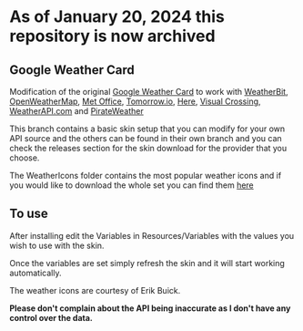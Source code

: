 # As of January 20, 2024 this repository is now archived

## Google Weather Card

Modification of the original <a href="https://www.deviantart.com/starlender/art/Weather-Card-Rainmeter-Skin-GoogleAssistantStyle-789320003" target="_blank">Google Weather Card</a> to work with <a href="https://weatherbit.io/" target="_blank">WeatherBit</a>, <a href="https://openweathermap.org/" target="_blank">OpenWeatherMap</a>, <a href="https://metoffice.apiconnect.ibmcloud.com/metoffice/production/" target="_blank">Met Office</a>, <a href="https://www.tomorrow.io/" target="_blank">Tomorrow.io</a>, <a href="https://developer.here.com/" target="_blank">Here</a>, <a href="https://www.visualcrossing.com/" target="_blank">Visual Crossing</a>, <a href="https://www.weatherapi.com/" target="_blank">WeatherAPI.com</a> and <a href="https://pirateweather.net/en/latest/" target="_blank">PirateWeather</a>

This branch contains a basic skin setup that you can modify for your own API source and the others can be found in their own branch and you can check the releases section for the skin download for the provider that you choose.

The WeatherIcons folder contains the most popular weather icons and if you would like to download the whole set you can find them <a href="https://drive.google.com/file/d/1gTLy6Rb-JADRS9ynwk3z9WsYawEGUjA1/view" target="_blank">here</a>

## To use
After installing edit the Variables in Resources/Variables with the values you wish to use with the skin.

Once the variables are set simply refresh the skin and it will start working automatically.

The weather icons are courtesy of Erik Buick.

**Please don't complain about the API being inaccurate as I don't have any control over the data.**
